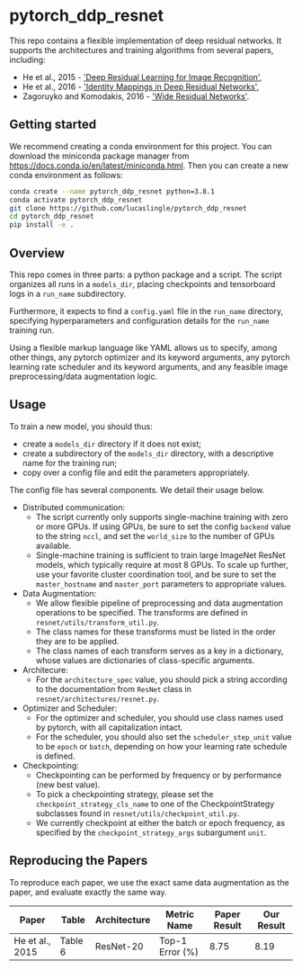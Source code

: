 # pytorch_ddp_resnet
This repo contains a flexible implementation of deep residual networks. 
It supports the architectures and training algorithms from several papers, including:
- He et al., 2015 - ['Deep Residual Learning for Image Recognition'](https://arxiv.org/pdf/1512.03385.pdf), 
- He et al., 2016 - ['Identity Mappings in Deep Residual Networks'](https://arxiv.org/pdf/1603.05027.pdf),  
- Zagoruyko and Komodakis, 2016 - ['Wide Residual Networks'](https://arxiv.org/pdf/1605.07146.pdf).

## Getting started

We recommend creating a conda environment for this project. You can download the miniconda package manager from https://docs.conda.io/en/latest/miniconda.html.
Then you can create a new conda environment as follows:
```bash
conda create --name pytorch_ddp_resnet python=3.8.1
conda activate pytorch_ddp_resnet
git clone https://github.com/lucaslingle/pytorch_ddp_resnet
cd pytorch_ddp_resnet
pip install -e .
```

## Overview

This repo comes in three parts: a python package and a script. The script organizes all runs in a ```models_dir```, placing checkpoints and tensorboard logs in a ```run_name``` subdirectory. 

Furthermore, it expects to find a ```config.yaml``` file in the ```run_name``` directory, specifying hyperparameters and configuration details for the ```run_name``` training run. 

Using a flexible markup language like YAML allows us to specify, among other things, any pytorch optimizer and its keyword arguments, any pytorch learning rate scheduler and its keyword arguments, and any feasible image preprocessing/data augmentation logic. 

## Usage

To train a new model, you should thus:
- create a ```models_dir``` directory if it does not exist;
- create a subdirectory of the ```models_dir``` directory, with a descriptive name for the training run;
- copy over a config file and edit the parameters appropriately.

The config file has several components. We detail their usage below. 
- Distributed communication:
   - The script currently only supports single-machine training with zero or more GPUs. If using GPUs, be sure to set the config ```backend``` value to the string ```nccl```, and set the ```world_size``` to the number of GPUs available. 
   - Single-machine training is sufficient to train large ImageNet ResNet models, which typically require at most 8 GPUs. 
To scale up further, use your favorite cluster coordination tool, and be sure to set the ```master_hostname``` and ```master_port``` parameters to appropriate values.
- Data Augmentation:
  - We allow flexible pipeline of preprocessing and data augmentation operations to be specified. The transforms are defined in ```resnet/utils/transform_util.py```.
  - The class names for these transforms must be listed in the order they are to be applied.
  - The class names of each transform serves as a key in a dictionary, whose values are dictionaries of class-specific arguments.
- Architecure:
  - For the ```architecture_spec``` value, you should pick a string according to the documentation from ```ResNet``` class in ```resnet/architectures/resnet.py```.
- Optimizer and Scheduler:
  - For the optimizer and scheduler, you should use class names used by pytorch, with all capitalization intact.
  - For the scheduler, you should also set the ```scheduler_step_unit``` value to be ```epoch``` or ```batch```, depending on how your learning rate schedule is defined.
- Checkpointing:
  - Checkpointing can be performed by frequency or by performance (new best value).
  - To pick a checkpointing strategy, please set the ```checkpoint_strategy_cls_name``` to one of the CheckpointStrategy subclasses found in ```resnet/utils/checkpoint_util.py```.
  - We currently checkpoint at either the batch or epoch frequency, as specified by the ```checkpoint_strategy_args``` subargument ```unit```.

## Reproducing the Papers

To reproduce each paper, we use the exact same data augmentation as the paper, and evaluate exactly the same way.

| Paper           | Table   | Architecture |     Metric Name | Paper Result | Our Result | 
| --------------- | ------- | ------------ | --------------- | ------------ | ---------- | 
| He et al., 2015 | Table 6 |    ResNet-20 | Top-1 Error (%) |         8.75 |       8.19 | 
